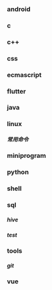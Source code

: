 ### android
### c
### c++
### css
### ecmascript
### flutter
### java
### linux
##### 常用命令
### miniprogram
### python
### shell
### sql
##### hive
##### test
### tools
##### git
### vue
